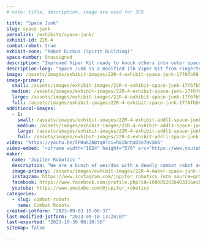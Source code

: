 ```yaml
---
# note: title, description, image are used for SEO

title: "Space Junk"
slug: space-junk
permalink: /exhibits/space-junk/
exhibit-id: 22R-4
combat-robot: true
exhibit-zone: "Robot Ruckus (Spirit Building)"
space-number: Unassigned
description: "Improved Viper Kit ready to knock others into outer space!"
description-long: "Space Junk is a modified 1lb Viper Kit from Fingertech Robotics with a vertical spinner! In the near future, we plan on having a variety of weapons and configurations!"
image: /assets/images/exhibit-images/22R-4-exhibit-space-junk-17f6fb56-0387-47bc-86e3-bf29b6752254-large.png
image-primary: 
  small: /assets/images/exhibit-images/22R-4-exhibit-space-junk-17f6fb56-0387-47bc-86e3-bf29b6752254-small.png
  medium: /assets/images/exhibit-images/22R-4-exhibit-space-junk-17f6fb56-0387-47bc-86e3-bf29b6752254-medium.png
  large: /assets/images/exhibit-images/22R-4-exhibit-space-junk-17f6fb56-0387-47bc-86e3-bf29b6752254-large.png
  full: /assets/images/exhibit-images/22R-4-exhibit-space-junk-17f6fb56-0387-47bc-86e3-bf29b6752254-full.png
additional-images: 
  - 1:
    small: /assets/images/exhibit-images/22R-4-exhibit-addl1-space-junk-received-747252736958584-small.jpeg
    medium: /assets/images/exhibit-images/22R-4-exhibit-addl1-space-junk-received-747252736958584-medium.jpeg
    large: /assets/images/exhibit-images/22R-4-exhibit-addl1-space-junk-received-747252736958584-large.jpeg
    full: /assets/images/exhibit-images/22R-4-exhibit-addl1-space-junk-received-747252736958584-full.jpeg
video: "https://youtu.be/5PHuk2bBtq8?si=h8ibnhxD3o7HvSK6"
video-embed: '<iframe width="1024" height="576" src="https://www.youtube.com/embed/5PHuk2bBtq8?feature=oembed" frameborder="0" allow="accelerometer; autoplay; clipboard-write; encrypted-media; gyroscope; picture-in-picture; web-share" allowfullscreen title="Jupiter Robotics combat robot reveal!"></iframe>'
maker: 
  name: "Jupiter Robotics "
  description: "We are a bunch of weirdos with a deadly combat robot and we have no clue what we are doing! Things should get interesting! [insert Urkel evil laugh]"
  image-primary: /assets/images/exhibit-images/22R-4-maker-space-junk-screenshot-20230623-200050-520-medium.png
  instagram: https://www.instagram.com/jupiter_robotics_?utm_source=qr&igshid=OGU0MmVlOWVjOQ==
  facebook: https://www.facebook.com/profile.php?id=100085263640331&mibextid=ZbWKwL
  youtube: https://www.youtube.com/@jupiter_robotics
categories: 
  - slug: combat-robots
    name: Combat Robots
created-jotform: "2023-09-03 15:06:37"
last-modified-jotform: "2023-09-10 13:24:07"
last-exported: "2023-10-30 08:10:56"
sitemap: false

---
```

